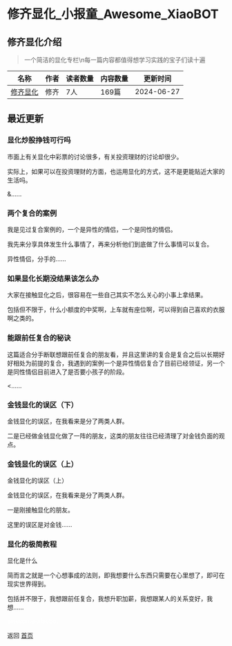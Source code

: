 # 修齐显化_小报童_Awesome_XiaoBOT

## 修齐显化介绍
> 一个简洁的显化专栏\n每一篇内容都值得想学习实践的宝子们读十遍  
  


|名称|作者|读者数量|内容数量|更新时间|
|---|---|---|---|---|
|[修齐显化](https://xiaobot.net/p/xiuqi?refer=9c3f1c95-a052-465a-9902-f6d75080262a)|修齐|7人|169篇|2024-06-27|

## 最近更新
### 显化炒股挣钱可行吗

市面上有关显化中彩票的讨论很多，有关投资理财的讨论却很少。



实际上，如果可以在投资理财的方面，也运用显化的方式，这不是更能贴近大家的生活吗。

&......

### 两个复合的案例

我是见过复合案例的，一个是异性的情侣，一个是同性的情侣。

我先来分享具体发生什么事情了，再来分析他们到底做了什么事情可以复合。



异性情侣，分手的......

### 如果显化长期没结果该怎么办

大家在接触显化之后，很容易在一些自己其实不怎么关心的小事上拿结果。

包括但不限于，什么小额度的中奖啊，上车就有座位啊，可以得到自己喜欢的衣服啊之类的。



### 能跟前任复合的秘诀

这篇适合分手断联想跟前任复合的朋友看，并且这里讲的复合是复合之后以长期好好相处为前提的复合，我遇到的案例一个是异性情侣复合了目前已经领证，另一个是同性情侣目前进入了是否要小孩子的阶段。

<......

### 金钱显化的误区（下）

金钱显化的误区，在我看来是分了两类人群。



二是已经做金钱显化做了一阵的朋友，这类的朋友往往已经清理了对金钱负面的观点。



### 金钱显化的误区（上）

金钱显化的误区（上）



金钱显化的误区，在我看来是分了两类人群。



一是刚接触显化的朋友。

这里的误区是对金钱......

### 显化的极简教程

显化是什么

简而言之就是一个心想事成的法则，即我想要什么东西只需要在心里想了，即可在现实世界得到。

包括并不限于，我想跟前任复合，我想升职加薪，我想跟某人的关系变好，我想......


<a href="https://github.com/Reno9527/awesome-xiaobot" style="color: white; text-decoration: none;">awesome-xiaobot</a>

返回 [首页](../README.md)
